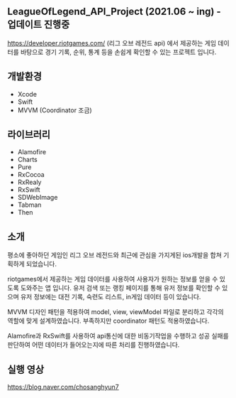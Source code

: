 ## LeagueOfLegend_API_Project (2021.06 ~ ing) - 업데이트 진행중
https://developer.riotgames.com/ (리그 오브 레전드 api) 에서 제공하는 게임 데이터를 바탕으로 
경기 기록, 순위, 통계 등을 손쉽게 확인할 수 있는 프로젝트 입니다.

## 개발환경
* Xcode
* Swift
* MVVM (Coordinator 조금)

## 라이브러리 
* Alamofire
* Charts
* Pure
* RxCocoa
* RxRealy
* RxSwift
* SDWebImage
* Tabman
* Then

## 소개
평소에 좋아하던 게임인 리그 오브 레전드와 최근에 관심을 가지게된 ios개발을 합쳐 기획하게 되었습니다.

riotgames에서 제공하는 게임 데이터를 사용하여 사용자가 원하는 정보를 얻을 수 있도록 도와주는 앱 입니다.
유저 검색 또는 랭킹 페이지를 통해 유저 정보를 확인할 수 있으며 
유저 정보에는 대전 기록, 숙련도 리스트, in게임 데이터 등이 있습니다.

MVVM 디자인 패턴을 적용하여 model, view, viewModel 파일로 분리하고 각각의 역할에 맞게 설계하였습니다. 
부족하지만 coordinator 패턴도 적용하였습니다.

Alamofire과 RxSwift를 사용하여 api통신에 대한 비동기작업을 수행하고 성공 실패를 판단하여 어떤 데이터가 들어오는지에 
따른 처리를 진행하였습니다.


## 실행 영상
https://blog.naver.com/chosanghyun7
